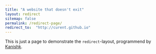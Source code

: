 ```yaml
---
title: "A website that doesn't exit"
layout: redirect
sitemap: false
permalink: /redirect-page/
redirect_to:  "http://curent.github.io"
---
```

This is just a page to demonstrate the `redirect`-layout, programmend by [Kanishk](http://codingtips.kanishkkunal.in/about/).